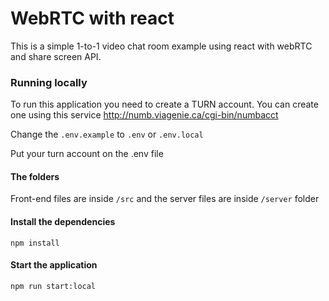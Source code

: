 # WebRTC with react

This is a simple 1-to-1 video chat room example using react with webRTC and share screen API. 

### Running locally

To run this application you need to create a TURN account. You can create one using this service http://numb.viagenie.ca/cgi-bin/numbacct

Change the `.env.example` to `.env` or `.env.local`

Put your turn account on the .env file

#### The folders

Front-end files are inside `/src` and the server files are inside `/server` folder

#### Install the dependencies

```shell
npm install
```

#### Start the application

```shell
npm run start:local
```
